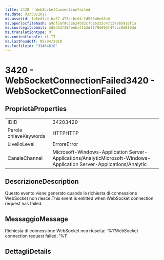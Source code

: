 ```yaml
---
title: 3420 - WebSocketConnectionFailed
ms.date: 03/30/2017
ms.assetid: 1b5ed1ce-ba57-473c-bc64-fd52646ed3a6
ms.openlocfilehash: a9df3af9c52e24b82c7c26332c47137eb5918f1a
ms.sourcegitcommit: 3d5d33f384eeba41b2dff79d096f47ccc8d8f03d
ms.translationtype: MT
ms.contentlocale: it-IT
ms.lasthandoff: 05/04/2018
ms.locfileid: "33464610"
---
```

# <a name="3420---websocketconnectionfailed"></a><span data-ttu-id="c2130-102">3420 - WebSocketConnectionFailed</span><span class="sxs-lookup"><span data-stu-id="c2130-102">3420 - WebSocketConnectionFailed</span></span>
## <a name="properties"></a><span data-ttu-id="c2130-103">Proprietà</span><span class="sxs-lookup"><span data-stu-id="c2130-103">Properties</span></span>  
  
|||  
|-|-|  
|<span data-ttu-id="c2130-104">ID</span><span class="sxs-lookup"><span data-stu-id="c2130-104">ID</span></span>|<span data-ttu-id="c2130-105">3420</span><span class="sxs-lookup"><span data-stu-id="c2130-105">3420</span></span>|  
|<span data-ttu-id="c2130-106">Parole chiave</span><span class="sxs-lookup"><span data-stu-id="c2130-106">Keywords</span></span>|<span data-ttu-id="c2130-107">HTTP</span><span class="sxs-lookup"><span data-stu-id="c2130-107">HTTP</span></span>|  
|<span data-ttu-id="c2130-108">Livello</span><span class="sxs-lookup"><span data-stu-id="c2130-108">Level</span></span>|<span data-ttu-id="c2130-109">Errore</span><span class="sxs-lookup"><span data-stu-id="c2130-109">Error</span></span>|  
|<span data-ttu-id="c2130-110">Canale</span><span class="sxs-lookup"><span data-stu-id="c2130-110">Channel</span></span>|<span data-ttu-id="c2130-111">Microsoft-Windows-Application Server-Applications/Analytic</span><span class="sxs-lookup"><span data-stu-id="c2130-111">Microsoft-Windows-Application Server-Applications/Analytic</span></span>|  
  
## <a name="description"></a><span data-ttu-id="c2130-112">Descrizione</span><span class="sxs-lookup"><span data-stu-id="c2130-112">Description</span></span>  
 <span data-ttu-id="c2130-113">Questo evento viene generato quando la richiesta di connessione WebSocket non riesce.</span><span class="sxs-lookup"><span data-stu-id="c2130-113">This event is emitted when WebSocket connection request has failed.</span></span>  
  
## <a name="message"></a><span data-ttu-id="c2130-114">Messaggio</span><span class="sxs-lookup"><span data-stu-id="c2130-114">Message</span></span>  
 <span data-ttu-id="c2130-115">Richiesta di connessione WebSocket non riuscita: '%1'</span><span class="sxs-lookup"><span data-stu-id="c2130-115">WebSocket connection request failed: '%1'</span></span>  
  
## <a name="details"></a><span data-ttu-id="c2130-116">Dettagli</span><span class="sxs-lookup"><span data-stu-id="c2130-116">Details</span></span>
